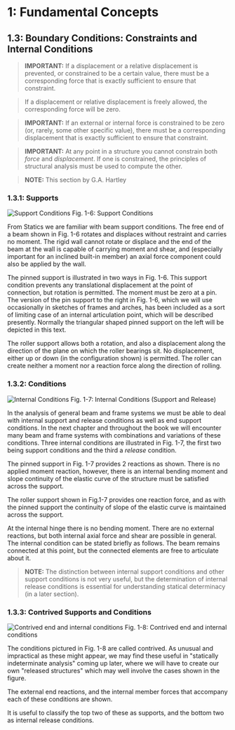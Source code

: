 # 1: Fundamental Concepts

## 1.3: Boundary Conditions: Constraints and Internal Conditions

>**IMPORTANT:** If a displacement or a relative displacement is
>prevented, or constrained to be a certain value, there must be a
>corresponding force that is exactly sufficient to ensure that
>constraint.

> If a displacement or relative displacement is freely allowed, the
> corresponding force will be zero.

>**IMPORTANT:** If an external or internal force is constrained to be
>zero (or, rarely, some other specific value), there must be a
>corresponding displacement that is exactly sufficient to ensure that
>constraint.

>**IMPORTANT:** At any point in a structure you cannot constrain both
>*force* and *displacement*.  If one is constrained, the principles of
>structural analysis must be used to compute the other.

>**NOTE:** This section by G.A. Hartley

### 1.3.1: Supports

![Support Conditions](images/fig-1-6.png)
Fig. 1-6: Support Conditions

From Statics we are familiar with beam support conditions. The free
end of a beam shown in Fig. 1-6 rotates and displaces without
restraint and carries no moment. The rigid wall cannot rotate or
displace and the end of the beam at the wall is capable of carrying
moment and shear, and (especially important for an inclined built-in
member) an axial force component could also be applied by the wall.

The pinned support is illustrated in two ways in Fig. 1-6. This
support condition prevents any translational displacement at the point
of connection, but rotation is permitted. The moment must be zero at a
pin. The version of the pin support to the right in Fig. 1-6, which we
will use occasionally in sketches of frames and arches, has been
included as a sort of limiting case of an internal articulation point,
which will be described presently. Normally the triangular shaped
pinned support on the left will be depicted in this text.


The roller support allows both a rotation, and also a displacement
along the direction of the plane on which the roller bearings sit. No
displacement, either up or down (in the configuration shown) is
permitted.  The roller can create neither a moment nor a reaction
force along the direction of rolling.

### 1.3.2: Conditions

![Internal Conditions](images/fig-1-7.png)
Fig. 1-7: Internal Conditions (Support and Release)


In the analysis of general beam and frame systems we must be able to
deal with internal support and release conditions as well as end
support conditions. In the next chapter and throughout the book we
will encounter many beam and frame systems with combinations and
variations of these conditions. Three internal conditions are
illustrated in Fig. 1-7, the first two being support conditions and
the third a *release* condition.

The pinned support in Fig. 1-7 provides 2 reactions as shown. There is
no applied moment reaction, however, there is an internal bending
moment and slope continuity of the elastic curve of the structure must
be satisfied across the support.


The roller support shown in Fig.1-7 provides one reaction force, and
as with the pinned support the continuity of slope of the elastic
curve is maintained across the support.


At the internal hinge there is no bending moment. There are no
external reactions, but both internal axial force and shear are
possible in general. The internal condition can be stated briefly as
follows. The beam remains connected at this point, but the connected
elements are free to articulate about it.

>**NOTE:** The distinction between internal support conditions and
>other support conditions is not very useful, but the determination of
>internal release conditions is essential for understanding statical
>determinacy (in a later section).

### 1.3.3: Contrived Supports and Conditions

![Contrived end and internal conditions](images/fig-1-8.png)
Fig. 1-8: Contrived end and internal conditions

The conditions pictured in Fig. 1-8 are called contrived. As unusual
and impractical as these might appear, we may find these useful in
"statically indeterminate analysis" coming up later, where we will
have to create our own "released structures" which may well involve
the cases shown in the figure.

The external end reactions, and the internal member forces that
accompany each of these conditions are shown.

It is useful to classify the top two of these as supports, and the
bottom two as internal release conditions.
